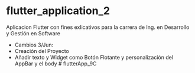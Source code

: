 # flutter_application_2

Aplicacion Flutter con fines exlicativos para la carrera de Ing. en Desarrollo y Gestión en Software
 - Cambios 3/Jun:
 - Creación del Proyecto
 - Añadir texto y Widget como Botón Flotante y personalización del AppBar y el body
#   f l u t t e r A p p _ 9 C  
 